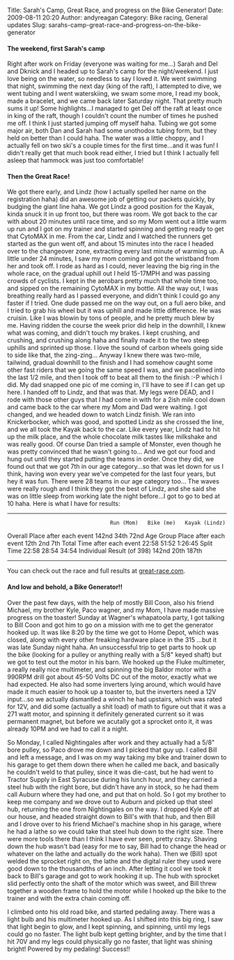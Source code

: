 Title: Sarah's Camp, Great Race, and progress on the Bike Generator!
Date: 2009-08-11 20:20
Author: andyreagan
Category: Bike racing, General updates
Slug: sarahs-camp-great-race-and-progress-on-the-bike-generator

#### The weekend, first Sarah's camp

Right after work on Friday (everyone was waiting for me...) Sarah and
Del and Dknick and I headed up to Sarah's camp for the night/weekend. I
just love being on the water, so needless to say I loved it. We went
swimming that night, swimming the next day (king of the raft), I
attempted to dive, we went tubing and I went waterskiing, we swam some
more, I read my book, made a bracelet, and we came back later Saturday
night. That pretty much sums it up! Some highlights...I managed to get
Del off the raft at least once in king of the raft, though I couldn't
count the number of times he pushed me off. I think I just started
jumping off myself haha. Tubing we got some major air, both Dan and
Sarah had some unothodox tubing form, but they held on better than I
could haha. The water was a little choppy, and I actually fell on two
ski's a couple times for the first time...and it was fun! I didn't
really get that much book read either, I tried but I think I actually
fell asleep that hammock was just too comfortable!

#### Then the Great Race!

We got there early, and Lindz (how I actually spelled her name on the
registration haha) did an awesome job of getting our packets quickly, by
budging the giant line haha. We got Lindz a good position for the Kayak,
kinda snuck it in up front too, but there was room. We got back to the
car with about 20 minutes until race time, and so my Mom went out a
little warm up run and I got on my trainer and started spinning and
getting ready to get that CytoMAX in me. From the car, Lindz and I
watched the runners get started as the gun went off, and about 15
minutes into the race I headed over to the changeover zone, extracting
every last minute of warming up. A little under 24 minutes, I saw my mom
coming and got the wristband from her and took off. I rode as hard as I
could, never leaving the big ring in the whole race, on the gradual
uphill out I held 15-17MPH and was passing crowds of cyclists. I kept in
the aerobars pretty much that whole time too, and sipped on the
remaining CytoMAX in my bottle. All the way out, I was breathing really
hard as I passed everyone, and didn't think I could go any faster if I
tried. One dude passed me on the way out, on a full aero bike, and I
tried to grab his wheel but it was uphill and made little difference. He
was cruisin. Like I was blowin by tons of people, and he pretty much
blew by me. Having ridden the course the week prior did help in the
downhill, I knew what was coming, and didn't touch my brakes. I kept
crushing, and crushing, and crushing along haha and finally made it to
the two steep uphills and sprinted up those. I love the sound of carbon
wheels going side to side like that, the zing-zing... Anyway I knew
there was two-mile, tailwind, gradual downhill to the finish and I had
somehow caught some other fast riders that we going the same speed I
was, and we pacelined into the last 1/2 mile, and then I took off to
beat all them to the finish :-P which I did. My dad snapped one pic of
me coming in, I'll have to see if I can get up here. I handed off to
Lindz, and that was that. My legs were DEAD, and I rode with those other
guys that I had come in with for a 2ish mile cool down and came back to
the car where my Mom and Dad were waiting. I got changed, and we headed
down to watch Lindz finish. We ran into Knickerbocker, which was good,
and spotted Lindz as she crossed the line, and we all took the Kayak
back to the car. Like every year, Lindz had to hit up the milk place,
and the whole chocolate milk tastes like milkshake and was really good.
Of course Dan tried a sample of Monster, even though he was pretty
convinced that he wasn't going to... And we got our food and hung out
until they started putting the teams in order. Once they did, we found
out that we got 7th in our age category...so that was let down for us I
think, having won every year we've competed for the last four years, but
hey it was fun. There were 28 teams in our age category too... The waves
were really rough and I think they got the best of Lindz, and she said
she was on little sleep from working late the night before...I got to go
to bed at 10 haha. Here is what I have for results:

  ---------------------------------- ----------- ----------- ---------------
                                     Run (Mom)   Bike (me)   Kayak (Lindz)
  Overall Place after each event     142nd       34th        72nd
  Age Group Place after each event   12th        2nd         7th
  Total Time after each event        22:58       51:52       1:26:45
  Split Time                         22:58       28:54       34:54
  Individual Result (of 398)         142nd       20th        187th
  ---------------------------------- ----------- ----------- ---------------

You can check out the race and full results
at [great-race.com](http://great-race.com/).

#### And low and behold, a Bike Generator!!

Over the past few days, with the help of mostly Bill Coon, also his
friend Michael, my brother Kyle, Paco wagner, and my Mom, I have made
massive progress on the toaster! Sunday at Wagner's whapatoola party, I
got talking to Bill Coon and got him to go on a mission with me to get
the generator hooked up. It was like 8:20 by the time we got to Home
Depot, which was closed, along with every other freaking hardware place
in the 315 ...but it was late Sunday night haha. An unsuccessful trip to
get parts to hook up the bike (looking for a pulley or anything really
with a 5/8" keyed shaft) but we got to test out the motor in his barn.
We hooked up the Fluke multimeter, a really really nice multimeter, and
spinning the big Baldor motor with a 990RPM drill got about 45-50 Volts
DC out of the motor, exactly what we had expected. He also had some
inverters lying around, which would have made it much easier to hook up
a toaster to, but the inverters need a 12V input...so we actually
dismantled a winch he had upstairs, which was rated for 12V, and did
some (actually a shit load) of math to figure out that it was a 271 watt
motor, and spinning it definitely generated current so it was permanent
magnet, but before we acutally got a sprocket onto it, it was already
10PM and we had to call it a night.

So Monday, I called Nightingales after work and they actually had a 5/8"
bore pulley, so Paco drove me down and I picked that guy up. I called
Bill and left a message, and I was on my way taking my bike and trainer
down to his garage to get them down there when he called me back, and
basically he couldn't weld to that pulley, since it was die-cast, but he
had went to Tractor Supply in East Syracuse during his lunch hour, and
they carried a steel hub with the right bore, but didn't have any in
stock, so he had them call Auburn where they had one, and put that on
hold. So I got my brother to keep me company and we drove out to Auburn
and picked up that steel hub, returning the one from Nightingales on the
way. I dropped Kyle off at our house, and headed straight down to Bill's
with that hub, and then Bill and I drove over to his friend Michael's
machine shop in his garage, where he had a lathe so we could take that
steel hub down to the right size. There were more tools there than I
think I have ever seen, pretty crazy. Shaving down the hub wasn't bad
(easy for me to say, Bill had to change the head or whatever on the
lathe and actually do the work haha). Then we (Bill) spot welded the
sprocket right on, the lathe and the digital ruler they used were good
down to the thousandths of an inch. After letting it cool we took it
back to Bill's garage and got to work hooking it up. The hub with
sprocket slid perfectly onto the shaft of the motor which was sweet, and
Bill threw together a wooden frame to hold the motor while I hooked up
the bike to the trainer and with the extra chain coming off.

I climbed onto his old road bike, and started pedaling away. There was a
light bulb and his multimeter hooked up. As I shifted into this big
ring, I saw that light begin to glow, and I kept spinning, and spinning,
until my legs could go no faster. The light bulb kept getting brighter,
and by the time that I hit 70V and my legs could physically go no
faster, that light was shining bright! Powered by my pedaling! Success!!

